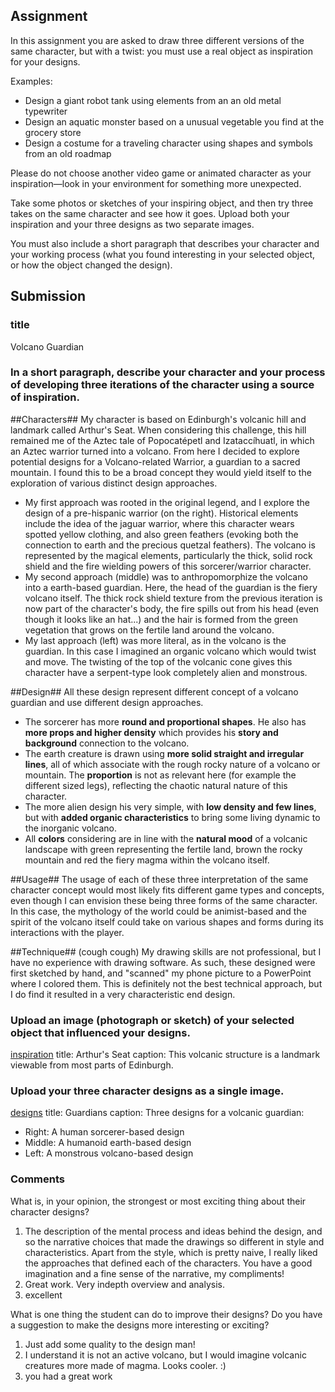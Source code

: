 ## Assignment
In this assignment you are asked to draw three different versions of the same character, 
but with a twist: you must use a real object as inspiration for your designs.

Examples:

  * Design a giant robot tank using elements from an an old metal typewriter
  * Design an aquatic monster based on a unusual vegetable you find at the grocery store
  * Design a costume for a traveling character using shapes and symbols from an old roadmap

Please do not choose another video game or animated character as your inspiration—look 
in your environment for something more unexpected.

Take some photos or sketches of your inspiring object, and then try three takes on 
the same character and see how it goes. Upload both your inspiration and your three designs as two separate images.

You must also include a short paragraph that describes your character and your working 
process (what you found interesting in your selected object, or how the object changed the design).


## Submission

### title
Volcano Guardian

### In a short paragraph, describe your character and your process of developing three iterations of the character using a source of inspiration. 

##Characters##
My character is based on Edinburgh's volcanic hill and landmark called Arthur's Seat. When considering this challenge, this hill remained me of the Aztec tale of Popocatépetl and Izataccíhuatl, in which an Aztec warrior turned into a volcano. From here I decided to explore potential designs for a Volcano-related Warrior, a guardian to a sacred mountain. I found this to be a broad concept they would yield itself to the exploration of various distinct design approaches.

  * My first approach was rooted in the original legend, and I explore the design of a pre-hispanic warrior (on the right). Historical elements include the idea of the jaguar warrior, where this character wears spotted yellow clothing, and also green feathers (evoking both the connection to earth and the precious quetzal feathers). The volcano is represented by the magical elements, particularly the thick, solid rock shield and the fire wielding powers of this sorcerer/warrior character.
  * My second approach (middle) was to anthropomorphize the volcano into a earth-based guardian. Here, the head of the guardian is the fiery volcano itself. The thick rock shield texture from the previous iteration is now part of the character's body, the fire spills out from his head (even though it looks like an hat...) and the hair is formed from the green vegetation that grows on the fertile land around the volcano.
  * My last approach (left) was more literal, as in the volcano is the guardian. In this case I imagined an organic volcano which would twist and move. The twisting of the top of the volcanic cone gives this character have a serpent-type look completely alien and monstrous.

##Design##
All these design represent different concept of a volcano guardian and use different design approaches.

  * The sorcerer has more **round and proportional shapes**. He also has **more props and higher density** which provides his **story and background** connection to the volcano.
  * The earth creature is drawn using **more solid straight and irregular lines**, all of which associate with the rough rocky nature of a volcano or mountain. The **proportion** is not as relevant here (for example the different sized legs), reflecting the chaotic natural nature of this character.
  * The more alien design his very simple, with **low density and few lines**, but with **added organic characteristics** to bring some living dynamic to the inorganic volcano.
  * All **colors** considering are in line with the **natural mood** of a volcanic landscape with green representing the fertile land, brown the rocky mountain and red the fiery magma within the volcano itself.

##Usage##
The usage of each of these three interpretation of the same character concept would most likely fits different game types and concepts, even though I can envision these being three forms of the same character. In this case, the mythology of the world could be animist-based and the spirit of the volcano itself could take on various shapes and forms during its interactions with the player.

##Technique## (cough cough)
My drawing skills are not professional, but I have no experience with drawing software. As such, these designed were first sketched by hand, and "scanned" my phone picture to a PowerPoint where I colored them. This is definitely not the best technical approach, but I do find it resulted in a very characteristic end design.


### Upload an image (photograph or sketch) of your selected object that influenced your designs. 
[inspiration](https://github.com/CN3ves/Games/blob/master/GameDesignArtConcepts/4%20-%20Character%20Design%20for%20Video%20Games/week4_inspiration.JPG)
title: Arthur's Seat
caption: This volcanic structure is a landmark viewable from most parts of Edinburgh.

### Upload your three character designs as a single image. 
[designs](https://github.com/CN3ves/Games/blob/master/GameDesignArtConcepts/4%20-%20Character%20Design%20for%20Video%20Games/week4_concept.jpg)
title: Guardians
caption: 
Three designs for a volcanic guardian:
  * Right: A human sorcerer-based design
  * Middle: A humanoid earth-based design
  * Left: A  monstrous volcano-based design

### Comments
What is, in your opinion, the strongest or most exciting thing about their character designs?

  1. The description of the mental process and ideas behind the design, and so the narrative choices that made the drawings so different in style and characteristics. Apart from the style, which is pretty naive, I really liked the approaches that defined each of the characters. You have a good imagination and a fine sense of the narrative, my compliments!
  2. Great work. Very indepth overview and analysis.
  3. excellent
  
What is one thing the student can do to improve their designs? Do you have a suggestion to make the designs more interesting or exciting? 

  1. Just add some quality to the design man!
  2. I understand it is not an active volcano, but I would imagine volcanic creatures more made of magma. Looks cooler. :)
  3. you had a great work
